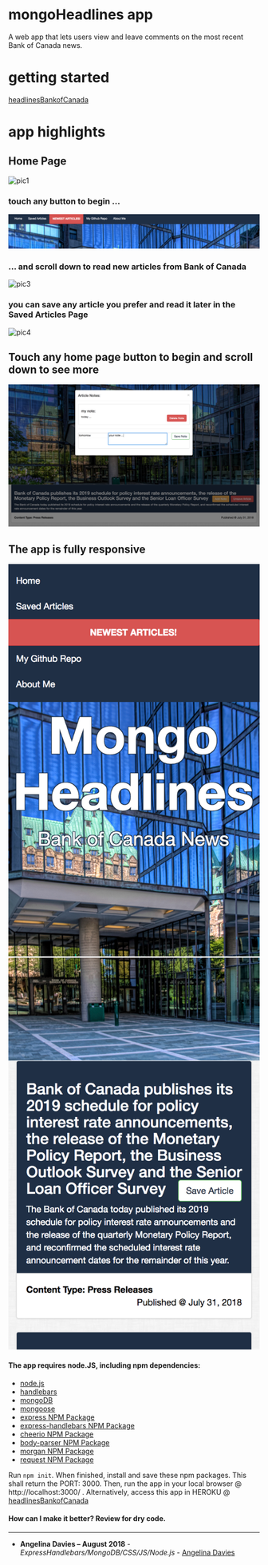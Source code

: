 # mongoHeadlines app
A web app that lets users view and leave comments on the most recent Bank of Canada news. 

# getting started
[headlinesBankofCanada](https://headlinesbankofcanada.herokuapp.com/) 


# app highlights


## Home Page 

![pic1](public/assets/img/pic1.png)

### touch any button to begin ...

![buttons](public/assets/img/buttons.png)

### ... and scroll down to read new articles from Bank of Canada

![pic3](public/assets/img/pic3.png)

### you can save any article you prefer and read it later in the Saved Articles Page

![pic4](public/assets/img/pic4.png)

## Touch any home page button to begin and scroll down to see more

![pic5](public/assets/img/pic5.png)

## The app is fully responsive

![pic1r](public/assets/img/pic1r.png) ![pic2r](public/assets/img/pic2r.png)


#### The app requires node.JS, including npm dependencies:

* [node.js](https://nodejs.org/en/)
* [handlebars](http://handlebarsjs.com/)
* [mongoDB](https://www.mongodb.com/download-center#community)
* [mongoose](http://mongoosejs.com/docs/)
* [express NPM Package](https://www.npmjs.com/package/express)
* [express-handlebars NPM Package](https://www.npmjs.com/package/express-handlebars)
* [cheerio NPM Package](https://www.npmjs.com/package/cheerio)
* [body-parser NPM Package](https://www.npmjs.com/package/body-parser)
* [morgan NPM Package](https://www.npmjs.com/package/morgan)
* [request NPM Package](https://www.npmjs.com/package/request)


Run `npm init`. When finished, install and save these npm packages. This shall return the PORT: 3000. Then, run the app in your local browser @ http://localhost:3000/ . Alternatively, access this app in HEROKU @ 
[headlinesBankofCanada](https://headlinesbankofcanada.herokuapp.com/) 


#### How can I make it better? Review for dry code.

---

* **Angelina Davies – August 2018** - *ExpressHandlebars/MongoDB/CSS/JS/Node.js* - [Angelina Davies](https://github.com/angelyna)

